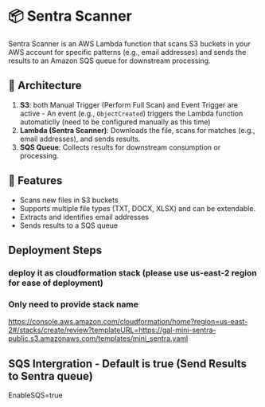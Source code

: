 # 📦 Sentra Scanner

Sentra Scanner is an AWS Lambda function that scans S3 buckets in your AWS account for specific patterns (e.g., email addresses) and sends the results to an Amazon SQS queue for downstream processing.

## 🧩 Architecture

1. **S3**: both Manual Trigger (Perform Full Scan) and Event Trigger are active - An event (e.g., `ObjectCreated`) triggers the Lambda function automaticlly (need to be configured manually as this time)
2. **Lambda (Sentra Scanner)**: Downloads the file, scans for matches (e.g., email addresses), and sends results.
3. **SQS Queue**: Collects results for downstream consumption or processing.


## 🚀 Features

- Scans new files in S3 buckets
- Supports multiple file types (TXT, DOCX, XLSX) and can be extendable.
- Extracts and identifies email addresses
- Sends results to a SQS queue


## Deployment Steps
### deploy it as cloudformation stack (please use us-east-2 region for ease of deployment)

### Only need to provide stack name
https://console.aws.amazon.com/cloudformation/home?region=us-east-2#/stacks/create/review?templateURL=https://gal-mini-sentra-public.s3.amazonaws.com/templates/mini_sentra.yaml


## SQS Intergration - Default is true (Send Results to Sentra queue)
EnableSQS=true
